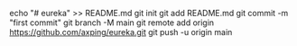 echo "# eureka" >> README.md
git init
git add README.md
git commit -m "first commit"
git branch -M main
git remote add origin https://github.com/axping/eureka.git
git push -u origin main
